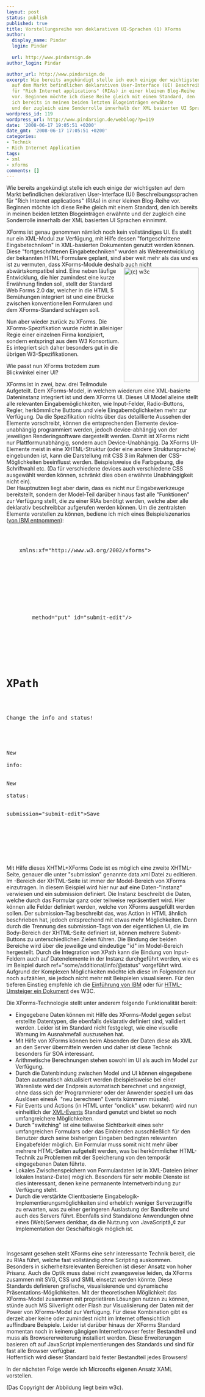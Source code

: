 ```yaml
---
layout: post
status: publish
published: true
title: Vorstellungsreihe von deklarativen UI-Sprachen (1) XForms
author:
  display_name: Pindar
  login: Pindar
  
  url: http://www.pindarsign.de
author_login: Pindar

author_url: http://www.pindarsign.de
excerpt: Wie bereits angekündigt stelle ich euch einige der wichtigsten
  auf dem Markt befindlichen deklarativen User-Interface (UI) Beschreibungssprachen
  für "Rich Internet applications" (RIAs) in einer kleinen Blog-Reihe
  vor. Beginnen möchte ich diese Reihe gleich mit einem Standard, den
  ich bereits in meinen beiden letzten Blogeinträgen erwähnte
  und der zugleich eine Sonderrolle innerhalb der XML basierten UI Sprachen einnimmt.
wordpress_id: 119
wordpress_url: http://www.pindarsign.de/webblog/?p=119
date: '2008-06-17 19:05:51 +0200'
date_gmt: '2008-06-17 17:05:51 +0200'
categories:
- Technik
- Rich Internet Application
tags:
- xml
- xforms
comments: []
---
```

<p>Wie bereits angekündigt stelle ich euch einige der wichtigsten auf dem Markt befindlichen deklarativen User-Interface (UI) Beschreibungssprachen für "Rich Internet applications" (RIAs) in einer kleinen Blog-Reihe vor. Beginnen möchte ich diese Reihe gleich mit einem Standard, den ich bereits in meinen beiden letzten Blogeinträgen erwähnte und der zugleich eine Sonderrolle innerhalb der XML basierten UI Sprachen einnimmt.<a id="more"></a><a id="more-119"></a></p>
<p>XForms ist genau genommen nämlich noch kein vollständiges UI. Es stellt nur ein XML-Modul zur Verfügung, mit Hilfe dessen "fortgeschrittene Eingabetechniken" in XML-basierten Dokumenten genutzt werden können. Diese "fortgeschrittenen Eingabetechniken" wurden als Weiterentwicklung der bekannten HTML-Formulare geplant, sind aber weit mehr als das und es ist zu vermuten, dass XForms-Module deshalb auch nicht abwärtskompatibel sind.<a href="http://www.pindarsign.de/webblog/wp-content/uploads/2008/06/xforms-uebersicht.png"><img class="alignright size-medium wp-image-120" style="float: right;" title="XForms Model Eingliederung" src="http://www.pindarsign.de/webblog/wp-content/uploads/2008/06/xforms-uebersicht-196x300.png" alt="(c) w3c" width="196" height="300" /></a> Eine neben läufige Entwicklung, die hier zumindest eine kurze Erwähnung finden soll, stellt der Standard Web Forms 2.0 dar, welcher in die HTML 5 Bemühungen integriert ist und eine Brücke zwischen konventionellen Formularen und dem XForms-Standard schlagen soll.</p>
<p>Nun aber wieder zurück zu XForms. Die XForms-Spezifikation wurde nicht in alleiniger Regie einer einzelnen Firma konzipiert, sondern entspringt aus dem W3 Konsortium. Es integriert sich daher besonders gut in die übrigen W3-Spezifikationen.</p>
<p>Wie passt nun XForms trotzdem zum Blickwinkel einer UI?</p>
<p>XForms ist in zwei, bzw. drei Teilmodule Aufgeteilt. Dem XForms-Model, in welchem wiederum eine XML-basierte Dateninstanz integriert ist und dem XForms UI. Dieses UI Model alleine stellt alle relevanten Eingabemöglichkeiten, wie Input-Felder, Radio-Buttons, Regler, herkömmliche Buttons und viele Eingabemöglichkeiten mehr zur Verfügung. Da die Spezifikation nichts über das detaillierte Aussehen der Elemente vorschreibt, können die entsprechenden Elemente device-unabhängig programmiert werden, jedoch device-abhängig von der jeweiligen Renderingsoftware dargestellt werden. Damit ist XForms nicht nur Plattformunabhängig, sondern auch Device-Unabhängig. Da XForms UI-Elemente meist in eine XHTML-Struktur (oder eine andere Struktursprache) eingebunden ist, kann die Darstellung mit CSS 3 im Rahmen der CSS-Möglichkeiten beeinflusst werden. Beispielsweise die Farbgebung, die Schriftwahl etc. (Da für verschiedene devices auch verschiedene CSS ausgewählt werden können, schränkt dies oben erwähnte Unabhängigkeit nicht ein).<br />
Der Hauptnutzen liegt aber darin, dass es nicht nur Eingabewerkzeuge bereitstellt, sondern der Model-Teil darüber hinaus fast alle "Funktionen" zur Verfügung stellt, die zu einer RIAs benötigt werden, welche aber alle deklarativ beschreibbar aufgerufen werden können. Um die zentralsten Elemente vorstellen zu können, bediene ich mich eines Beispielszenarios (<a href="http://www.ibm.com/developerworks/xml/library/x-xformsintro2/index.html?S_TACT=105AGX06&amp;S_CMP=EDU" target="_blank">von IBM entnommen</a>):</p>
<pre class="displaycode"><?xml version="1.0" encoding="UTF-8"?><br />
<html xmlns="http://www.w3.org/1999/xhtml"<br />
    xmlns:xf="http://www.w3.org/2002/xforms"><br />
<head><br />
<title>Search Form</title><br />
<xf:model><br />
    <xf:instance src="http://localhost/~chrish/data.xml"/><br />
    <xf:submission action="http://localhost/~chrish/data.xml"<br />
        method="put" id="submit-edit"/><br />
</xf:model><br />
</head><br />
<body></p>
<h1>XPath</h1></p>
<p>
Change the info and status!<br />
</p></p>
<p>
<xf:input ref="some/additional/info"><xf:label>New<br />
info:</xf:label></xf:input><br/><br />
<xf:input ref="some/additional/info/@status"><xf:label>New<br />
status:</xf:label></xf:input><br />
<xf:submit<br />
submission="submit-edit"><xf:label>Save</xf:label></xf:submit><br />
</p><br />
</body><br />
</html></pre><br />
Mit Hilfe dieses XHTML+XForms Code ist es möglich eine zweite XHTML-Seite, genauer die unter "submission" genannte data.xml Datei zu editieren. Im <head>-Bereich der XHTML-Seite ist immer der Model-Bereich von XForms einzutragen. In diesem Beispiel wird hier nur auf eine Daten-"Instanz" verwiesen und ein submission definiert. Die Instanz beschreibt die Daten, welche durch das Formular ganz oder teilweise repräsentiert wird. Hier können alle Felder definiert werden, welche von XForms ausgefüllt werden sollen. Der submission-Tag beschreibt das, was Action in HTML ähnlich beschrieben hat, jedoch entsprechend mit etwas mehr Möglichkeiten. Denn durch die Trennung des submission-Tags von der eigentlichen UI, die im Body-Bereich der XHTML-Seite definiert ist, können mehrere Submit-Buttons zu unterschiedlichen Zielen führen. Die Bindung der beiden Bereiche wird über die jeweilige und eindeutige "id" im Model-Bereich hergestellt. Durch die Integration von XPath kann die Bindung von Input-Feldern auch auf Datenelemente in der Instanz durchgeführt werden, wie es im Beispiel durch ref="some/additional/info/@status" vorgeführt wird. Aufgrund der Komplexen Möglichkeiten möchte ich diese im Folgenden nur noch aufzählen, sie jedoch nicht mehr mit Beispielen visualisieren. Für den tieferen Einstieg empfehle ich die <a href="http://www.ibm.com/developerworks/xml/library/x-xformsintro1/index.html?S_TACT=105AGX06&amp;S_CMP=EDU" target="_blank">Einführung von IBM</a> oder für <a href="http://www.w3.org/MarkUp/Forms/2003/xforms-for-html-authors.html" target="_blank">HTML-Umsteiger ein Dokument</a> des W3C.</p>
<p>Die XForms-Technologie stellt unter anderem folgende Funktionalität bereit:</p>
<ul>
<li>Eingegebene Daten können mit Hilfe des XForms-Model gegen selbst erstellte Datentypen, die ebenfalls deklarativ definiert sind, validiert werden. Leider ist im Standard nicht festgelegt, wie eine visuelle Warnung im Ausnahmefall auszusehen hat.</li>
<li>Mit Hilfe von XForms können beim Absenden der Daten diese als XML an den Server übermitteln werden und daher ist diese Technik besonders für SOA interessant.</li>
<li>Arithmetische Berechnungen stehen sowohl im UI als auch im Model zur Verfügung.</li>
<li>Durch die Datenbindung zwischen Model und UI können eingegebene Daten automatisch aktualisiert werden (beispielsweise bei einer Warenliste wird der Endpreis automatisch berechnet und angezeigt, ohne dass sich der Programmierer oder der Anwender speziell um das Auslösen eines&Acirc;&nbsp; "neu berechnen" Events kümmern müsste).</li>
<li>Für Events und Actions (in HTML unter "onclick" usw. bekannt) wird nun einheitlich der <a href="http://www.w3.org/TR/xml-events" target="_blank">XML-Events</a> Standard genutzt und bietet so noch umfangreichere Möglichkeiten.</li>
<li>Durch "switching" ist eine teilweise Sichtbarkeit eines sehr umfangreichen Formulars oder das Einblenden ausschließlich für den Benutzer durch seine bisherigen Eingaben bedingten relevanten Eingabefelder möglich. Ein Formular muss somit nicht mehr über mehrere HTML-Seiten aufgeteilt werden, was bei herkömmlicher HTML-Technik zu Problemen mit der Speicherung von den temporär eingegebenen Daten führte.</li>
<li>Lokales Zwischenspeichern von Formulardaten ist in XML-Dateien (einer lokalen Instanz-Datei) möglich. Besonders für sehr mobile Dienste ist dies interessant, denen keine permanente Internetverbindung zur Verfügung steht.</li>
<li>Durch die verstärkte Clientbasierte Eingabelogik-Implementierungsmöglichkeiten sind erheblich weniger Serverzugriffe zu erwarten, was zu einer geringeren Auslastung der Bandbreite und auch des Servers führt. Ebenfalls sind Standalone Anwendungen ohne eines (Web)Servers denkbar, da die Nutzung von JavaScript&acirc;&bdquo;&cent; zur Implementation der Geschäftslogik möglich ist.</li><br />
</ul><br />
Insgesamt gesehen stellt XForms eine sehr interessante Technik bereit, die zu RIAs führt, welche fast vollständig ohne Scripting auskommen. Besonders in sicherheitsrelevanten Bereichen ist dieser Ansatz von hoher Prisanz. Auch die Optik muss dabei nicht zwangsweise leiden, da XForms zusammen mit SVG, CSS und SMIL einsetzt werden könnte. Diese Standards definieren grafische, visualisierende und dynamische Präsentations-Möglichkeiten. Mit der theoretischen Möglichkeit das XForms-Model zusammen mit proprietären Lösungen nutzen zu können, stünde auch MS Silverlight oder Flash zur Visualisierung der Daten mit der Power von XForms-Model zur Verfügung. Für diese Kombination gibt es derzeit aber keine oder zumindest nicht im Internet offensichtlich auffindbare Beispiele. Leider ist darüber hinaus der XForms Standard momentan noch in keinem gängigen Internetbrowser fester Bestandteil und muss als Browsererweiterung installiert werden. Diese Erweiterungen basieren oft auf JavaScript implementierungen des Standards und sind für fast alle Browser verfügbar.<br />
Hoffentlich wird dieser Standard bald fester Bestandteil jedes Browsers!</p>
<p>In der nächsten Folge werde ich Microsofts eigenen Ansatz XAML vorstellen.</p>
<p>(Das Copyright der Abbildung liegt beim w3c).</p>
